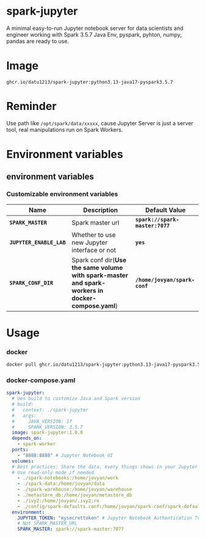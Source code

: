 # spark-jupyter
A minimal easy-to-run Jupyter notebook server  for data scientists and engineer working with Spark 3.5.7
Java Env, pyspark, pyhton, numpy, pandas are ready to use.
# Image
```
ghcr.io/datu1213/spark-jupyter:python3.13-java17-pyspark3.5.7
```
# Reminder
Use path like `/opt/spark/data/xxxxx`, cause Jupyter Server is just a server tool, real manipulations run on Spark Workers.
# Environment variables
## environment variables
### Customizable environment variables
|Name|Description|Default Value|
|-|-|-|
|**`SPARK_MASTER`**|Spark master url|**`spark://spark-master:7077`**|
|**`JUPYTER_ENABLE_LAB`**|Whether to use new Jupyter interface or not|**`yes`**|
|**`SPARK_CONF_DIR`**|Spark conf dir(**Use the same volume with spark-master and spark-workers in docker-compose.yaml**)|**`/home/jovyan/spark-conf`**|

# Usage
### docker
```bash
docker pull ghcr.io/datu1213/spark-jupyter:python3.13-java17-pyspark3.5.7
```

### docker-compose.yaml

```yaml
spark-jupyter:
  # Ues build to customize Java and Spark version
  # build:
  #   context: ./spark-jupyter
  #   args:
  #     JAVA_VERSION: 17
  #     SPARK_VERSION: 3.5.7
  image: spark-jupyter:1.0.0
  depends_on:
    - spark-worker
  ports:
    - "8888:8888" # Jupyter Notebook UI
  volumes:
  # Best practices: Share the data, every things shows in your Jupyter notebook.
  # Use read-only mode if needed.
    - ./spark-notebooks:/home/jovyan/work
    - ./spark-data:/home/jovyan/data
    - ./spark-warehouse:/home/jovyan/warehouse
    - ./metastore_db:/home/jovyan/metastore_db
    - ./ivy2:/home/jovyan/.ivy2:ro
    - ./config/spark-defaults.conf:/home/jovyan/spark-conf/spark-defaults.conf
  environment:
    JUPYTER_TOKEN: "mysecrettoken" # Jupyter Notebook Authentication Token
    # Not SPARK_MASTER_URL
    SPARK_MASTER: spark://spark-master:7077
```